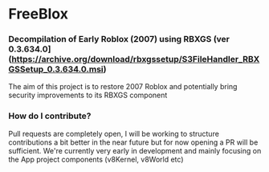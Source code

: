 # FreeBlox
### Decompilation of Early Roblox (2007) using RBXGS (ver 0.3.634.0](https://archive.org/download/rbxgssetup/S3FileHandler_RBXGSSetup_0.3.634.0.msi)

The aim of this project is to restore 2007 Roblox and potentially bring security improvements to its RBXGS component

### How do I contribute?
Pull requests are completely open, I will be working to structure contributions a bit better in the near future but for now opening a PR will be sufficient. We're currently very early in development and mainly focusing on the App project components (v8Kernel, v8World etc)
